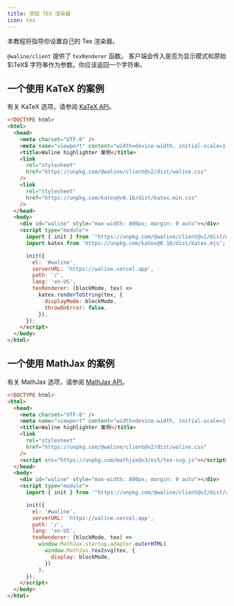 ```yaml
---
title: 添加 TEX 渲染器
icon: tex
---
```


本教程将指导你设置自己的 Tex 渲染器。

<!-- more -->

`@waline/client` 提供了 `texRenderer` 函数。 客户端会传入是否为显示模式和原始 $\TeX$ 字符串作为参数。你应该返回一个字符串。

## 一个使用 KaTeX 的案例

有关 KaTeX 选项，请参阅 [KaTeX API](https://katex.org/docs/api.html#server-side-rendering-or-rendering-to-a-string)。

```html
<!DOCTYPE html>
<html>
  <head>
    <meta charset="UTF-8" />
    <meta name="viewport" content="width=device-width, initial-scale=1.0" />
    <title>Waline highlighter 案例</title>
    <link
      rel="stylesheet"
      href="https://unpkg.com/@waline/client@v2/dist/waline.css"
    />
    <link
      rel="stylesheet"
      href="https://unpkg.com/katex@v0.16/dist/katex.min.css"
    />
  </head>
  <body>
    <div id="waline" style="max-width: 800px; margin: 0 auto"></div>
    <script type="module">
      import { init } from '"https://unpkg.com/@waline/client@v2/dist/waline.mjs"';
      import katex from 'https://unpkg.com/katex@0.16/dist/katex.mjs';

      init({
        el: '#waline',
        serverURL: 'https://waline.vercel.app',
        path: '/',
        lang: 'en-US',
        texRenderer: (blockMode, tex) =>
          katex.renderToString(tex, {
            displayMode: blockMode,
            throwOnError: false,
          }),
      });
    </script>
  </body>
</html>
```

## 一个使用 MathJax 的案例

有关 MathJax 选项，请参阅 [MathJax API](http://docs.mathjax.org/en/latest/web/typeset.html#converting-a-math-string-to-other-formats)。

```html
<!DOCTYPE html>
<html>
  <head>
    <meta charset="UTF-8" />
    <meta name="viewport" content="width=device-width, initial-scale=1.0" />
    <title>Waline highlighter 案例</title>
    <link
      rel="stylesheet"
      href="https://unpkg.com/@waline/client@v2/dist/waline.css"
    />
    <script src="https://unpkg.com/mathjax@v3/es5/tex-svg.js"></script>
  </head>
  <body>
    <div id="waline" style="max-width: 800px; margin: 0 auto"></div>
    <script type="module">
      import { init } from '"https://unpkg.com/@waline/client@v2/dist/waline.mjs"';

      init({
        el: '#waline',
        serverURL: 'https://waline.vercel.app',
        path: '/',
        lang: 'en-US',
        texRenderer: (blockMode, tex) =>
          window.MathJax.startup.adaptor.outerHTML(
            window.MathJax.tex2svg(tex, {
              display: blockMode,
            })
          ),
      });
    </script>
  </body>
</html>
```
